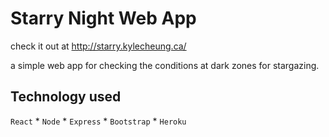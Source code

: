 # Starry Night Web App


check it out at http://starry.kylecheung.ca/

a simple web app for checking the conditions at dark zones for stargazing.

## Technology used

`React` * `Node` * `Express` * `Bootstrap` * `Heroku`
